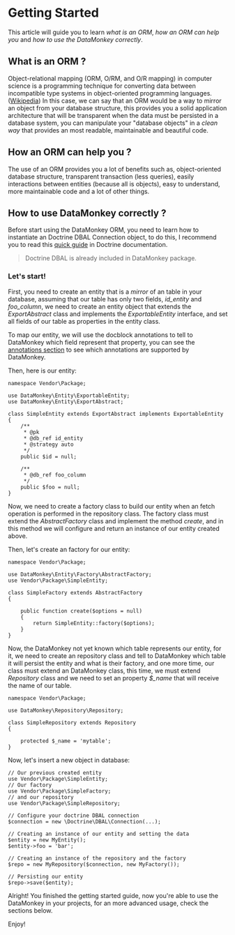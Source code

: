 # Getting Started

This article will guide you to learn *what is an ORM*, *how an ORM can help you* and *how to use the DataMonkey correctly*.

## What is an ORM ?

Object-relational mapping (ORM, O/RM, and O/R mapping) in computer science is a programming technique for converting data 
between incompatible type systems in object-oriented programming languages. ([Wikipedia](http://en.wikipedia.org/wiki/Object-relational_mapping))
In this case, we can say that an ORM would be a way to mirror an object from your database structure, this provides you 
a solid application architecture that will be transparent when the data must be persisted in a database system, you can 
manipulate your "database objects" in a *clean way* that provides an most readable, maintainable and beautiful code.

## How an ORM can help you ?

The use of an ORM provides you a lot of benefits such as, object-oriented database structure, 
transparent transaction (less queries), easily interactions between entities (because all is objects), easy to understand, 
more maintainable code and a lot of other things.

## How to use DataMonkey correctly ?

Before start using the DataMonkey ORM, you need to learn how to instantiate an Doctrine DBAL Connection object, 
to do this, I recommend you to read this [quick guide](http://doctrine-dbal.readthedocs.org/en/latest/reference/configuration.html#getting-a-connection) in Doctrine documentation.

> Doctrine DBAL is already included in DataMonkey package.

### Let's start!

First, you need to create an entity that is a *mirror* of an table in your database, assuming that our table has only
two fields, *id_entity* and *foo_column*, we need to create an entity object that extends the *ExportAbstract* class and
implements the *ExportableEntity* interface, and set all fields of our table as properties in the entity class.

To map our entity, we will use the docblock annotations to tell to DataMonkey which field represent that property, you can
see the [annotations section](annotations.md) to see which annotations are supported by DataMonkey.

Then, here is our entity:

```
namespace Vendor\Package;

use DataMonkey\Entity\ExportableEntity;
use DataMonkey\Entity\ExportAbstract;

class SimpleEntity extends ExportAbstract implements ExportableEntity
{
    /**
     * @pk
     * @db_ref id_entity
     * @strategy auto
     */
    public $id = null;

    /**
     * @db_ref foo_column
     */
    public $foo = null;
}
```

Now, we need to create a factory class to build our entity when an fetch operation is performed in the repository class.
The factory class must extend the *AbstractFactory* class and implement the method *create*, and in this method we will 
configure and return an instance of our entity created above.

Then, let's create an factory for our entity:

```
namespace Vendor\Package;

use DataMonkey\Entity\Factory\AbstractFactory;
use Vendor\Package\SimpleEntity;

class SimpleFactory extends AbstractFactory
{

    public function create($options = null)
    {
        return SimpleEntity::factory($options);
    }
}
```

Now, the DataMonkey not yet known which table represents our entity, for it, we need to create an repository class and 
tell to DataMonkey which table it will persist the entity and what is their factory, and one more time, our class must 
extend an DataMonkey class, this time, we must extend *Repository* class and we need to set an property *$_name* that 
will receive the name of our table.

```
namespace Vendor\Package;

use DataMonkey\Repository\Repository;

class SimpleRepository extends Repository
{

    protected $_name = 'mytable';
}
```

Now, let's insert a new object in database:

```
// Our previous created entity
use Vendor\Package\SimpleEntity;
// Our factory
use Vendor\Package\SimpleFactory;
// and our repository
use Vendor\Package\SimpleRepository;

// Configure your doctrine DBAL connection
$connection = new \Doctrine\DBAL\Connection(...);

// Creating an instance of our entity and setting the data
$entity = new MyEntity();
$entity->foo = 'bar';

// Creating an instance of the repository and the factory
$repo = new MyRepository($connection, new MyFactory());

// Persisting our entity
$repo->save($entity);
```

Alright! You finished the getting started guide, now you're able to use the DataMonkey in your projects, for an more
advanced usage, check the sections below.

Enjoy!
